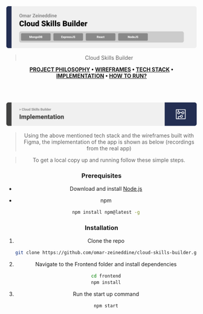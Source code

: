 <img src="./readme/title1.svg"/>

<div align="center">

> Cloud Skills Builder

**[PROJECT PHILOSOPHY](#philosophy) • [WIREFRAMES](#wireframes) • [TECH STACK](#tech) • [IMPLEMENTATION](#implementation) • [HOW TO RUN?](#install)**

<br><br>

<img src="./readme/title5.svg" id='implementation'/>

> Using the above mentioned tech stack and the wireframes built with Figma, the implementation of the app is shown as below (recordings from the real app)

> To get a local copy up and running follow these simple steps.

### Prerequisites

- Download and install [Node.js](https://nodejs.org/en/)

- npm
  ```sh
  npm install npm@latest -g
  ```

### Installation

1. Clone the repo
   ```sh
   git clone https://github.com/omar-zeineddine/cloud-skills-builder.git
   ```
2. Navigate to the Frontend folder and install dependencies
   ```sh
   cd frontend
   npm install
   ```
3. Run the start up command
   ```sh
   npm start
   ```
